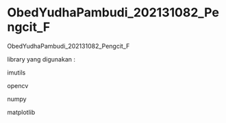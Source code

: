 # ObedYudhaPambudi_202131082_Pengcit_F
ObedYudhaPambudi_202131082_Pengcit_F

library yang digunakan :

imutils

opencv

numpy

matplotlib
